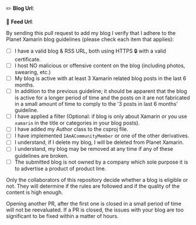 <!--
If you are submitting a new blog please read and check the boxes below.
 -->

:pencil2: **Blog Url**: <!-- example: https://example.com -->

:scroll: **Feed Url**: <!-- example: https://example.com/feed.rss -->

By sending this pull request to add my blog I verify that I adhere to the Planet Xamarin blog guidelines (please check each item that applies):

- [ ] I have a valid blog & RSS URL, both using HTTPS :lock: with a valid certificate.
- [ ] I host NO malicious or offensive content on the blog (including photos, swearing, etc.)
- [ ] My blog is active with at least 3 Xamarin related blog posts in the last 6 months.
- [ ] In addition to the previous guideline; it should be apparent that the blog is active for a longer period of time and the posts on it are not fabricated in a small amount of time to comply to the '3 posts in last 6 months' guideline.
- [ ] I have applied a filter (Optional: if blog is only about Xamarin or you use `xamarin` in the title or categories in your blog posts).
- [ ] I have added my Author class to the csproj file.
- [ ] I have implemented `IAmACommunityMember` or one of the other derivatives.
- [ ] I understand, if I delete my blog, I will be deleted from Planet Xamarin.
- [ ] I understand, my blog may be removed at any time if any of these guidelines are broken.
- [ ] The submitted blog is not owned by a company which sole purpose it is to advertise a product of product line.

Only the collaborators of this repository decide whether a blog is eligible or not. They will determine if the rules are followed and if the quality of the content is high enough. 

Opening another PR, after the first one is closed in a small period of time will not be reevaluated. If a PR is closed, the issues with your blog are too significant to be fixed within a matter of hours.
